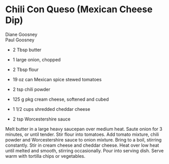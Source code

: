 # Chili Con Queso (Mexican Cheese Dip)

Diane Goosney<br/>
Paul Goosney

- 2 Tbsp butter
- 1 large onion, chopped
- 2 Tbsp flour
- 19 oz can Mexican spice stewed tomatoes
- 2 tsp chili powder

- 125 g pkg cream cheese, softened and cubed
- 1 1/2 cups shredded cheddar cheese
- 2 tsp Worcestershire sauce

Melt butter in a large heavy saucepan over medium heat. Saute onion for 3 minutes, or until tender. Stir flour into tomatoes. Add tomato mixture, chili powder and Worcestershire sauce to onion mixture. Bring to a boil, stirring constantly. Stir in cream cheese and cheddar cheese. Heat over low heat until melted and smooth, stirring occasionally. Pour into serving dish. Serve warm with tortilla chips or vegetables.